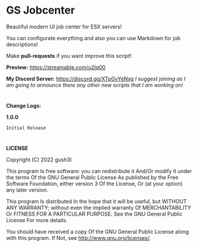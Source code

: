# GS Jobcenter
Beautiful modern UI job center for ESX servers!

You can configurate everything and also you can use Markdown for job descriptions!

Make **pull-requests** if you want improve this script!

**Preview:** https://streamable.com/u2lq00

**My Discord Server:** https://discord.gg/XTpGvYeNxg
*I suggest joining as I am going to announce there any other new scripts that I am working on!*

#

**Change Logs:**

**1.0.0**

    Initial Release

# 
**LICENSE**

Copyright (C) 2022 gush3l

This program Is free software: you can redistribute it And/Or modify it under the terms Of the GNU General Public License As published by the Free Software Foundation, either version 3 Of the License, Or (at your option) any later version.

This program Is distributed In the hope that it will be useful, but WITHOUT ANY WARRANTY; without even the implied warranty Of MERCHANTABILITY Or FITNESS FOR A PARTICULAR PURPOSE. See the GNU General Public License For more details.

You should have received a copy Of the GNU General Public License along with this program. If Not, see http://www.gnu.org/licenses/.

